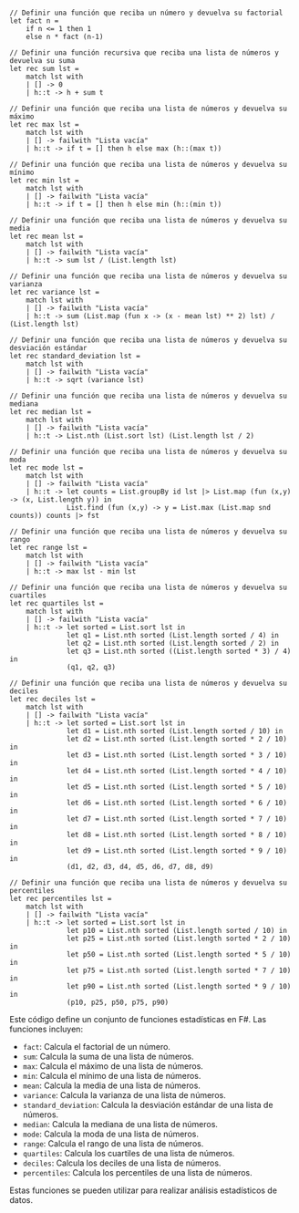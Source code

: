 ```f#

// Definir una función que reciba un número y devuelva su factorial
let fact n =
    if n <= 1 then 1
    else n * fact (n-1)

// Definir una función recursiva que reciba una lista de números y devuelva su suma
let rec sum lst =
    match lst with
    | [] -> 0
    | h::t -> h + sum t

// Definir una función que reciba una lista de números y devuelva su máximo
let rec max lst =
    match lst with
    | [] -> failwith "Lista vacía"
    | h::t -> if t = [] then h else max (h::(max t))

// Definir una función que reciba una lista de números y devuelva su mínimo
let rec min lst =
    match lst with
    | [] -> failwith "Lista vacía"
    | h::t -> if t = [] then h else min (h::(min t))

// Definir una función que reciba una lista de números y devuelva su media
let rec mean lst =
    match lst with
    | [] -> failwith "Lista vacía"
    | h::t -> sum lst / (List.length lst)

// Definir una función que reciba una lista de números y devuelva su varianza
let rec variance lst =
    match lst with
    | [] -> failwith "Lista vacía"
    | h::t -> sum (List.map (fun x -> (x - mean lst) ** 2) lst) / (List.length lst)

// Definir una función que reciba una lista de números y devuelva su desviación estándar
let rec standard_deviation lst =
    match lst with
    | [] -> failwith "Lista vacía"
    | h::t -> sqrt (variance lst)

// Definir una función que reciba una lista de números y devuelva su mediana
let rec median lst =
    match lst with
    | [] -> failwith "Lista vacía"
    | h::t -> List.nth (List.sort lst) (List.length lst / 2)

// Definir una función que reciba una lista de números y devuelva su moda
let rec mode lst =
    match lst with
    | [] -> failwith "Lista vacía"
    | h::t -> let counts = List.groupBy id lst |> List.map (fun (x,y) -> (x, List.length y)) in
              List.find (fun (x,y) -> y = List.max (List.map snd counts)) counts |> fst

// Definir una función que reciba una lista de números y devuelva su rango
let rec range lst =
    match lst with
    | [] -> failwith "Lista vacía"
    | h::t -> max lst - min lst

// Definir una función que reciba una lista de números y devuelva su cuartiles
let rec quartiles lst =
    match lst with
    | [] -> failwith "Lista vacía"
    | h::t -> let sorted = List.sort lst in
              let q1 = List.nth sorted (List.length sorted / 4) in
              let q2 = List.nth sorted (List.length sorted / 2) in
              let q3 = List.nth sorted ((List.length sorted * 3) / 4) in
              (q1, q2, q3)

// Definir una función que reciba una lista de números y devuelva su deciles
let rec deciles lst =
    match lst with
    | [] -> failwith "Lista vacía"
    | h::t -> let sorted = List.sort lst in
              let d1 = List.nth sorted (List.length sorted / 10) in
              let d2 = List.nth sorted (List.length sorted * 2 / 10) in
              let d3 = List.nth sorted (List.length sorted * 3 / 10) in
              let d4 = List.nth sorted (List.length sorted * 4 / 10) in
              let d5 = List.nth sorted (List.length sorted * 5 / 10) in
              let d6 = List.nth sorted (List.length sorted * 6 / 10) in
              let d7 = List.nth sorted (List.length sorted * 7 / 10) in
              let d8 = List.nth sorted (List.length sorted * 8 / 10) in
              let d9 = List.nth sorted (List.length sorted * 9 / 10) in
              (d1, d2, d3, d4, d5, d6, d7, d8, d9)

// Definir una función que reciba una lista de números y devuelva su percentiles
let rec percentiles lst =
    match lst with
    | [] -> failwith "Lista vacía"
    | h::t -> let sorted = List.sort lst in
              let p10 = List.nth sorted (List.length sorted / 10) in
              let p25 = List.nth sorted (List.length sorted * 2 / 10) in
              let p50 = List.nth sorted (List.length sorted * 5 / 10) in
              let p75 = List.nth sorted (List.length sorted * 7 / 10) in
              let p90 = List.nth sorted (List.length sorted * 9 / 10) in
              (p10, p25, p50, p75, p90)

```

Este código define un conjunto de funciones estadísticas en F#. Las funciones incluyen:

* `fact`: Calcula el factorial de un número.
* `sum`: Calcula la suma de una lista de números.
* `max`: Calcula el máximo de una lista de números.
* `min`: Calcula el mínimo de una lista de números.
* `mean`: Calcula la media de una lista de números.
* `variance`: Calcula la varianza de una lista de números.
* `standard_deviation`: Calcula la desviación estándar de una lista de números.
* `median`: Calcula la mediana de una lista de números.
* `mode`: Calcula la moda de una lista de números.
* `range`: Calcula el rango de una lista de números.
* `quartiles`: Calcula los cuartiles de una lista de números.
* `deciles`: Calcula los deciles de una lista de números.
* `percentiles`: Calcula los percentiles de una lista de números.

Estas funciones se pueden utilizar para realizar análisis estadísticos de datos.
